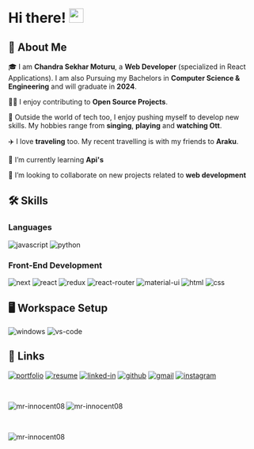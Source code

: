 # Hi there! <img src="https://media.giphy.com/media/hvRJCLFzcasrR4ia7z/giphy.gif" width="29px" height="29px">

## 🚀 About Me

🎓 I am **Chandra Sekhar Moturu**, a **Web Developer** (specialized in React Applications). I am also Pursuing my Bachelors in **Computer Science & Engineering** and will graduate in **2024**.

👨‍💻 I enjoy contributing to **Open Source Projects**.

🎸 Outside the world of tech too, I enjoy pushing myself to develop new skills. My hobbies range from **singing**, **playing** and **watching Ott**.

✈️ I love **traveling** too. My recent travelling is with my friends to **Araku**.

🌱 I’m currently learning **Api's**

👯 I’m looking to collaborate on new projects related to **web development**


## 🛠️ Skills

### Languages


![javascript](https://img.shields.io/badge/JavaScript-323330?style=for-the-badge&logo=javascript&logoColor=F7DF1E)
![python](https://img.shields.io/badge/Python-3776AB?style=for-the-badge&logo=python&logoColor=white)


### Front-End Development
![next](https://img.shields.io/badge/Next-000000?style=for-the-badge&logo=nextdotjs&logoColor=FFFFFF)
![react](https://img.shields.io/badge/React-20232A?style=for-the-badge&logo=react&logoColor=61DAFB)
![redux](https://img.shields.io/badge/Redux-593D88?style=for-the-badge&logo=redux&logoColor=white)
![react-router](https://img.shields.io/badge/React_Router-CA4245?style=for-the-badge&logo=react-router&logoColor=white)
![material-ui](https://img.shields.io/badge/Material_UI-0081CB?style=for-the-badge&logo=mui&logoColor=white)
![html](https://img.shields.io/badge/HTML5-E34F26?style=for-the-badge&logo=html5&logoColor=white)
![css](https://img.shields.io/badge/CSS3-1572B6?style=for-the-badge&logo=css3&logoColor=white)

## 🖥️ Workspace Setup


![windows](https://img.shields.io/badge/Windows_10-0078D6?style=for-the-badge&logo=windows&logoColor=white)
![vs-code](https://img.shields.io/badge/VS_Code-007ACC?style=for-the-badge&logo=Visual-Studio-Code&logoColor=white)


## 🔗 Links

[![portfolio](https://img.shields.io/badge/Portfolio-5340ff?style=for-the-badge&logo=Google-chrome&logoColor=white)]()
[![resume](https://img.shields.io/badge/Resume-4285F4?style=for-the-badge&logo=read-the-docs&logoColor=white)]()
[![linked-in](https://img.shields.io/badge/Linked_In-0077B5?style=for-the-badge&logo=LinkedIn&logoColor=white)](https://www.linkedin.com/in/chandra-sekhar-moturu-324742223/)
[![github](https://img.shields.io/badge/GitHub-000000?style=for-the-badge&logo=GitHub&logoColor=white)](https://github.com/mr-innocent08)
[![gmail](https://img.shields.io/badge/Gmail-D14836?style=for-the-badge&logo=Gmail&logoColor=white)]()
[![instagram](https://img.shields.io/badge/Instagram-E4405F?style=for-the-badge&logo=instagram&logoColor=white)](https://www.instagram.com/mr.innocent_008/)


<div>&nbsp;
<p>
  <img align="left" src="https://github-readme-stats.vercel.app/api?username=mr-innocent08&show_icons=true&theme=dark" alt="mr-innocent08" />
</p>

<p>
  <img align="center" src="https://github-readme-stats.vercel.app/api/top-langs/?username=mr-innocent08t&layout=compact&theme=dark" alt="mr-innocent08" />
</p>
&nbsp;
<p>
  <img align="left" src="https://github-readme-streak-stats.herokuapp.com/?user=mr-innocent08&theme=dark" alt="mr-innocent08" />
</p>
</div>

